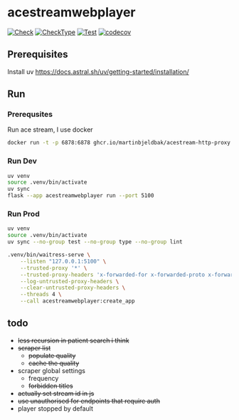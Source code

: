 # acestreamwebplayer

[![Check](https://github.com/kism/acestream-webplayer/actions/workflows/check.yml/badge.svg)](https://github.com/kism/acestream-webplayer/actions/workflows/check.yml)
[![CheckType](https://github.com/kism/acestream-webplayer/actions/workflows/check_types.yml/badge.svg)](https://github.com/kism/acestream-webplayer/actions/workflows/check_types.yml)
[![Test](https://github.com/kism/acestream-webplayer/actions/workflows/test.yml/badge.svg)](https://github.com/kism/acestream-webplayer/actions/workflows/test.yml)
[![codecov](https://codecov.io/gh/kism/acestream-webplayer/graph/badge.svg?token=FPGDA0ODT7)](https://codecov.io/gh/kism/acestream-webplayer)

## Prerequisites

Install uv <https://docs.astral.sh/uv/getting-started/installation/>

## Run

### Prerequsites

Run ace stream, I use docker

```bash
docker run -t -p 6878:6878 ghcr.io/martinbjeldbak/acestream-http-proxy
```

### Run Dev

```bash
uv venv
source .venv/bin/activate
uv sync
flask --app acestreamwebplayer run --port 5100
```

### Run Prod

```bash
uv venv
source .venv/bin/activate
uv sync --no-group test --no-group type --no-group lint

.venv/bin/waitress-serve \
    --listen "127.0.0.1:5100" \
    --trusted-proxy '*' \
    --trusted-proxy-headers 'x-forwarded-for x-forwarded-proto x-forwarded-port' \
    --log-untrusted-proxy-headers \
    --clear-untrusted-proxy-headers \
    --threads 4 \
    --call acestreamwebplayer:create_app
```

## todo

- ~~less recursion in patient search i think~~
- ~~scraper list~~
  - ~~populate quality~~
  - ~~cache the quality~~
- scraper global settings
  - frequency
  - ~~forbidden titles~~
- ~~actually set stream id in js~~
- ~~use unauthorised for endpoints that require auth~~
- player stopped by default

